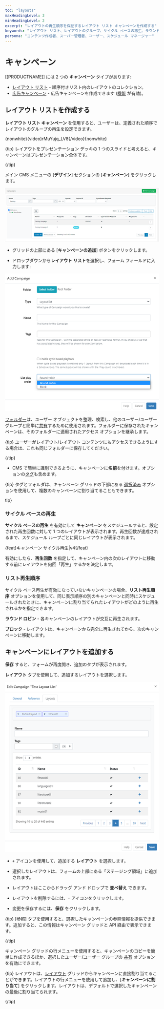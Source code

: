 ```yaml
---
toc: "layouts"
maxHeadingLevel: 3
minHeadingLevel: 2
excerpt: "レイアウトの再生順序を保証するレイアウト リスト キャンペーンを作成する"
keywords: "レイアウト リスト、レイアウトのグループ、サイクル ベースの再生、ラウンドロビン、ブロック"
persona: "コンテンツ作成者、スーパー管理者、ユーザー、スケジュール マネージャー"
---
```


# キャンペーン

[[PRODUCTNAME]] には 2 つの **キャンペーン** タイプがあります:

- [レイアウト リスト](layouts_campaigns.html#content-create-a-layout-list) - 順序付きリスト内のレイアウトのコレクション。
- [広告キャンペーン](layouts_ad_campaigns.html) - 広告キャンペーンを作成できます ([機能](users_features_and_sharing.html#content-features) が有効)。

## レイアウト リストを作成する

**レイアウト リスト キャンペーン** を使用すると、ユーザーは、定義された順序でレイアウトのグループの再生を設定できます。

{nonwhite}{video}rMuYujq_LV8{/video}{nonwhite}

{tip}
レイアウトをプレゼンテーション デッキの 1 つのスライドと考えると、キャンペーンはプレゼンテーション全体です。

{/tip}

メイン CMS メニューの [**デザイン**] セクションの [**キャンペーン**] をクリックします。

![キャンペーン](img/v4_layouts_campaigns_grid.png)

- グリッドの上部にある [**キャンペーンの追加**] ボタンをクリックします。

- ドロップダウンから**レイアウト リスト**を選択し、フォーム フィールドに入力します:

![レイアウト リスト キャンペーンの追加](img/v4_layouts_campaign_add_layout_list.png)

[フォルダー](tour_folders.html)は、ユーザー オブジェクトを整理、検索し、他のユーザー/ユーザー グループと簡単に[共有](users_features_and_sharing.html#content-share)するために使用されます。フォルダーに保存されたキャンペーンは、そのフォルダーに適用されたアクセス オプションを継承します。

{tip}
ユーザーがレイアウト/レイアウト コンテンツにもアクセスできるようにする場合は、これも同じフォルダーに保存してください。

{/tip}

- CMS で簡単に識別できるように、キャンペーンに**名前**を付けます。オプションの[タグ](tour_tags.html)も含めます。

{tip}
タグとフォルダは、キャンペーン グリッドの下部にある [選択済み](tour_cms_navigation.html#content-multi-select---with-selected) オプションを使用して、複数のキャンペーンに割り当てることもできます。

tip}

### サイクル ベースの再生

**サイクル ベースの再生** を有効にして **キャンペーン** をスケジュールすると、設定された再生回数に対して 1 つのレイアウトが表示されます。再生回数が達成されるまで、スケジュール ループごとに同じレイアウトが表示されます。

{feat}キャンペーン サイクル再生|v4{/feat}

有効にしたら、**再生回数** を指定して、キャンペーン内の次のレイアウトに移動する前にレイアウトを何回「再生」するかを決定します。

### リスト再生順序

サイクル ベース再生が有効になっていないキャンペーンの場合、**リスト再生順序** オプションを使用して、同じ表示順序の別のキャンペーンと同時にスケジュールされたときに、キャンペーンに割り当てられたレイアウトがどのように再生されるかを指定できます。

**ラウンド ロビン** - 各キャンペーンのレイアウトが交互に再生されます。

**ブロック** - レイアウトは、キャンペーンから完全に再生されてから、次のキャンペーンに移動します。

## キャンペーンにレイアウトを追加する

**保存** すると、フォームが再度開き、追加のタブが表示されます。

**レイアウト** タブを使用して、追加するレイアウトを選択します。

![レイアウトの割り当て](img/v4_campaigns_assign_layouts.png)

- `+` アイコンを使用して、追加する **レイアウト** を選択します。

- 選択したレイアウトは、フォームの上部にある「ステージング領域」に追加されます。
- レイアウトはここからドラッグ アンド ドロップで **並べ替え** できます。
- レイアウトを削除するには、`-` アイコンをクリックします。
- 変更を保存するには、**保存** をクリックします。

{tip}
[参照] タブを使用すると、選択したキャンペーンの参照情報を提供できます。追加すると、この情報はキャンペーン グリッドと API 経由で表示できます。

{/tip}

キャンペーン グリッドの行メニューを使用すると、キャンペーンのコピーを簡単に作成できるほか、選択したユーザー/ユーザー グループの [共有](users_features_and_sharing.html#content-share) オプションを有効にできます。

{tip}
レイアウトは、[レイアウト](layouts.html#content-layout-grid) グリッドからキャンペーンに直接割り当てることができます。レイアウトの行メニューを使用して追加し、[**キャンペーンに割り当て**] をクリックします。レイアウトは、デフォルトで選択したキャンペーンの最後に割り当てられます。

{/tip}

